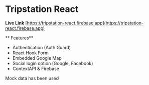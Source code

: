 # Tripstation React
**Live Link**
[https://tripstation-react.firebase.app](https://tripstation-react.firebase.app)

** Features**
 - Authentication (Auth Guard)
 - React Hook Form
 - Embedded Google Map
 - Social login option (Google, Facebook)
 - ContextAPI & Firebase

Mock data has been used

